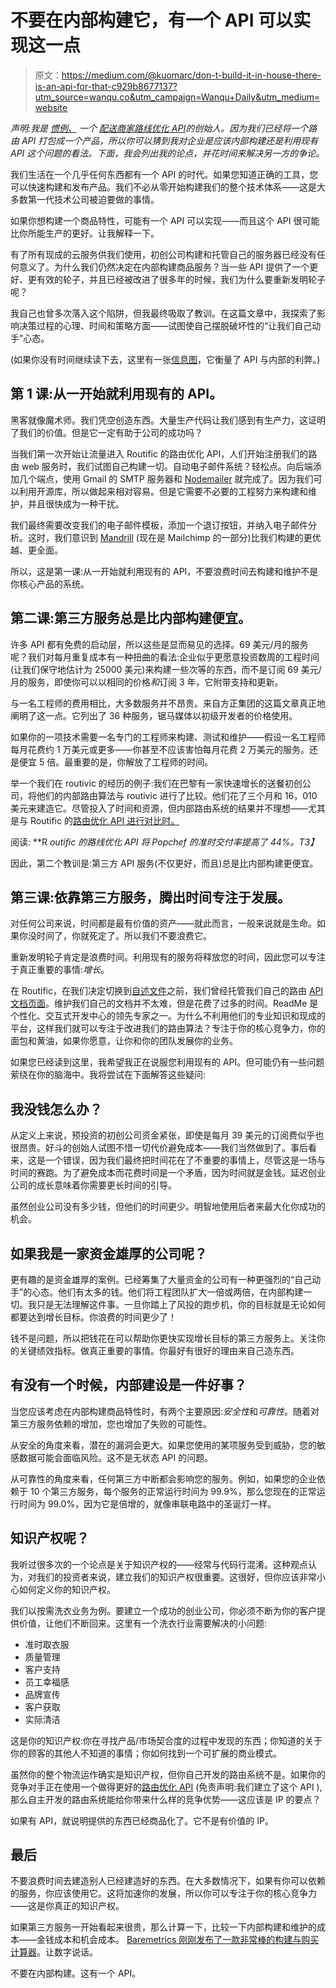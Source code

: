 # 不要在内部构建它，有一个 API 可以实现这一点

> 原文：<https://medium.com/@kuomarc/don-t-build-it-in-house-there-is-an-api-for-that-c929b8677137?utm_source=wanqu.co&utm_campaign=Wanqu+Daily&utm_medium=website>

*声明:我是* [*惯例、*](https://dev.routific.com/?__hstc=45788219.0b3aac053fa5d8aa9be2c18ce1328ff5.1644621039470.1644621039470.1644621039470.1&__hssc=45788219.1.1644621039470&__hsfp=3880996751) *一个* [*配送商家路线优化 API*](https://dev.routific.com/)*的创始人。因为我们已经将一个路由 API 打包成一个产品，所以你可以猜到我对企业是应该内部构建还是利用现有 API 这个问题的看法。下面，我会列出我的论点，并花时间来解决另一方的争论。*

我们生活在一个几乎任何东西都有一个 API 的时代。如果您知道正确的工具，您可以快速构建和发布产品。我们不必从零开始构建我们的整个技术体系——这是大多数第一代技术公司被迫要做的事情。

如果你想构建一个商品特性，可能有一个 API 可以实现——而且这个 API 很可能比你所能生产的更好。让我解释一下。

有了所有现成的云服务供我们使用，初创公司构建和托管自己的服务器已经没有任何意义了。为什么我们仍然决定在内部构建商品服务？当一些 API 提供了一个更好、更有效的轮子，并且已经被改进了很多年的时候，我们为什么要重新发明轮子呢？

我自己也曾多次落入这个陷阱，但我最终吸取了教训。在这篇文章中，我探索了影响决策过程的心理、时间和策略方面——试图使自己摆脱破坏性的“让我们自己动手”心态。

(如果你没有时间继续读下去，这里有一张[信息图](/blog/why-businesses-choose-apis)，它衡量了 API 与内部的利弊。)

## 第 1 课:从一开始就利用现有的 API。

黑客就像魔术师。我们凭空创造东西。大量生产代码让我们感到有生产力，这证明了我们的价值。但是它一定有助于公司的成功吗？

当我们第一次开始让流量进入 Routific 的路由优化 API，人们开始注册我们的路由 web 服务时，我们试图自己构建一切。自动电子邮件系统？轻松点。向后端添加几个端点，使用 Gmail 的 SMTP 服务器和 [Nodemailer](https://github.com/nodemailer/nodemailer) 就完成了。因为我们可以利用开源库，所以做起来相对容易。但是它需要不必要的工程努力来构建和维护，并且很快成为一种干扰。

我们最终需要改变我们的电子邮件模板，添加一个退订按钮，并纳入电子邮件分析。这时，我们意识到 [Mandrill](https://mailchimp.com/en-ca/features/transactional-email/) (现在是 Mailchimp 的一部分)比我们构建的更优越、更全面。

所以，这是第一课:从一开始就利用现有的 API，不要浪费时间去构建和维护不是你核心产品的系统。

## 第二课:第三方服务总是比内部构建便宜。

许多 API 都有免费的启动层，所以这些是显而易见的选择。69 美元/月的服务呢？我们对每月重复成本有一种扭曲的看法:企业似乎更愿意投资数周的工程时间(让我们保守地估计为 25000 美元)来构建一些次等的东西，而不是订阅 69 美元/月的服务，即使你可以以相同的价格*和*订阅 3 年，它附带支持和更新。

与一名工程师的费用相比，大多数服务并不昂贵。来自方正集团的这篇文章真正地阐明了这一点。它列出了 36 种服务，锯马媒体以初级开发者的价格使用。

如果你的一项技术需要一名专门的工程师来构建、测试和维护——假设一名工程师每月花费约 1 万美元或更多——你甚至不应该害怕每月花费 2 万美元的服务。还是便宜 5 倍。最重要的是，你解放了工程师的时间。

举一个我们在 routivic 的经历的例子:我们在巴黎有一家快速增长的送餐初创公司，将他们的内部路由算法与 routivic 进行了比较。他们花了三个月和 16，010 美元来建造它。尽管投入了时间和资源，但内部路由系统的结果并不理想——尤其是与 Routific 的[路由优化 API 进行对比时。](https://dev.routific.com/pricing)

阅读: **R *outific 的路线优化 API 将 Popchef 的准时交付率提高了 44%。*T3】**

因此，第二个教训是:第三方 API 服务(不仅更好，而且)总是比内部构建更便宜。

## 第三课:依靠第三方服务，腾出时间专注于发展。

对任何公司来说，时间都是最有价值的资产——就此而言，一般来说就是生命。如果你没时间了，你就死定了。所以我们不要浪费它。

重新发明轮子肯定是浪费时间。利用现有的服务将释放您的时间，因此您可以专注于真正重要的事情:*增长*。

在 Routific，在我们决定切换到[自述文件](https://readme.com/)之前，我们曾经托管我们自己的路由 [API 文档页面](https://docs.routific.com/reference/api-reference)。维护我们自己的文档并不太难，但是花费了过多的时间。ReadMe 是个性化、交互式开发中心的领先专家之一。为什么不利用他们的专业知识和现成的平台，这样我们就可以专注于改进我们的路由算法？专注于你的核心竞争力，你的面包和黄油，如果你愿意，让你和你的团队发展你的业务。

如果您已经读到这里，我希望我正在说服您利用现有的 API。但可能仍有一些问题萦绕在你的脑海中。我将尝试在下面解答这些疑问:

## 我没钱怎么办？

从定义上来说，预投资的初创公司资金紧张，即使是每月 39 美元的订阅费似乎也很昂贵。好斗的创始人试图不惜一切代价避免成本——我们当然做到了。事后看来，这是一个错误，因为我们最终把时间花在了不重要的事情上，尽管这是一场与时间的赛跑。为了避免成本而花费时间是一个矛盾，因为时间就是金钱。延迟创业公司的成长意味着你需要更长时间的引导。

虽然创业公司没有多少钱，但他们的时间更少。明智地使用后者来最大化你成功的机会。

## 如果我是一家资金雄厚的公司呢？

更有趣的是资金雄厚的案例。已经筹集了大量资金的公司有一种更强烈的“自己动手”的心态。他们有太多的钱。他们将工程团队扩大一倍或两倍，在内部构建一切。我只是无法理解这件事。一旦你踏上了风投的跑步机，你的目标就是无论如何都要达到增长目标。你浪费的时间更少了！

钱不是问题，所以把钱花在可以帮助你更快实现增长目标的第三方服务上。关注你的关键绩效指标。做真正重要的事情。你最好有很好的理由来自己造东西。

## 有没有一个时候，内部建设是一件好事？

当您应该考虑在内部构建商品特性时，有两个主要原因:*安全性*和*可靠性*。随着对第三方服务依赖的增加，您也增加了失败的可能性。

从安全的角度来看，潜在的漏洞会更大。如果您使用的某项服务受到威胁，您的敏感数据可能会面临风险。这不是无状态 API 的问题。

从可靠性的角度来看，任何第三方中断都会影响您的服务。例如，如果您的企业依赖于 10 个第三方服务，每个服务的正常运行时间为 99.9%，那么您现在的正常运行时间为 99.0%，因为它是倍增的，就像串联电路中的圣诞灯一样。

## 知识产权呢？

我听过很多次的一个论点是关于知识产权的——经常与代码行混淆。这种观点认为，对我们的投资者来说，建立我们的知识产权很重要。这很好，但你应该非常小心如何定义你的知识产权。

我们以按需洗衣业务为例。要建立一个成功的创业公司，你必须不断为你的客户提供价值，让他们不断回来。这里有一个洗衣行业需要解决的小问题:

*   准时取衣服
*   质量管理
*   客户支持
*   员工幸福感
*   品牌宣传
*   客户获取
*   实际清洁

这是你的知识产权:你在寻找产品/市场契合度的过程中发现的东西；你知道的关于你的顾客的其他人不知道的事情；你如何找到一个可扩展的商业模式。

虽然你的整个物流运作确实是知识产权，但你自己开发的路由系统不是。如果你的竞争对手正在使用一个做得更好的[路由优化 API](https://dev.routific.com) (免责声明:我们建立了这个 API ),那么自主开发的路由系统能给你带来什么样的竞争优势——这应该是 IP 的要点？

如果有 API，就说明提供的东西已经商品化了。它不是有价值的 IP。

## 最后

不要浪费时间去建造别人已经建造好的东西。在大多数情况下，如果有你可以依赖的服务，你应该使用它。这将加速你的发展，所以你可以专注于你的核心竞争力——这是你真正的知识产权。

如果第三方服务一开始看起来很贵，那么计算一下，比较一下内部构建和维护的成本——金钱成本和机会成本。 [Baremetrics 刚刚发布了一款非常棒的构建与购买计算器](https://baremetrics.com/build-vs-buy)。让数字说话。

不要在内部构建。这有一个 API。